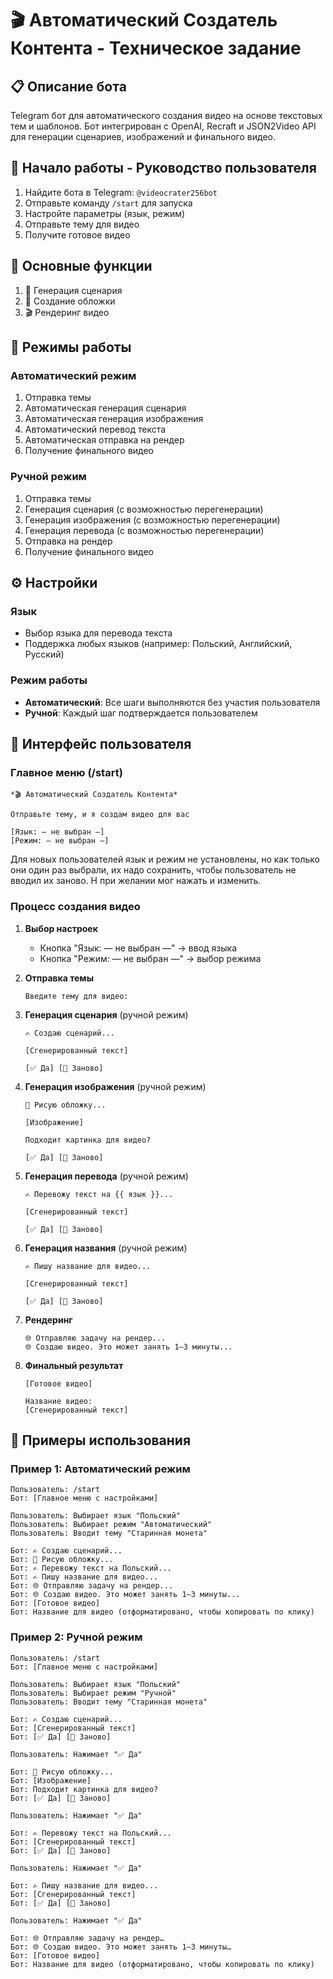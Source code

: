 # 🎬 Автоматический Создатель Контента - Техническое задание

## 📋 Описание бота

Telegram бот для автоматического создания видео на основе текстовых тем и шаблонов. Бот интегрирован с OpenAI, Recraft и JSON2Video API для генерации сценариев, изображений и финального видео.

## 🚀 Начало работы - Руководство пользователя

1. Найдите бота в Telegram: `@videocrater256bot`
2. Отправьте команду `/start` для запуска
3. Настройте параметры (язык, режим)
4. Отправьте тему для видео
5. Получите готовое видео

## 🎯 Основные функции

1. 📝 Генерация сценария
2. 🎨 Создание обложки
3. 🎬 Рендеринг видео


## 🔄 Режимы работы

### Автоматический режим
1. Отправка темы
2. Автоматическая генерация сценария
3. Автоматическая генерация изображения
4. Автоматический перевод текста
5. Автоматическая отправка на рендер
6. Получение финального видео

### Ручной режим
1. Отправка темы
2. Генерация сценария (с возможностью перегенерации)
3. Генерация изображения (с возможностью перегенерации)
4. Генерация перевода (с возможностью перегенерации)
5. Отправка на рендер
6. Получение финального видео

## ⚙️ Настройки

### Язык
- Выбор языка для перевода текста
- Поддержка любых языков (например: Польский, Английский, Русский)

### Режим работы
- **Автоматический**: Все шаги выполняются без участия пользователя
- **Ручной**: Каждый шаг подтверждается пользователем

## 📱 Интерфейс пользователя

### Главное меню (/start)
```
*🎬 Автоматический Создатель Контента*

Отправьте тему, и я создам видео для вас

[Язык: — не выбран —] 
[Режим: — не выбран —]
```

Для новых пользователей язык и режим не установлены, но как только они один раз выбрали, их надо сохранить, чтобы пользователь не вводил их заново. Н при желании мог нажать и изменить.

### Процесс создания видео

1. **Выбор настроек**
   - Кнопка "Язык: — не выбран —" → ввод языка
   - Кнопка "Режим: — не выбран —" → выбор режима

2. **Отправка темы**
   ```
   Введите тему для видео:
   ```

3. **Генерация сценария** (ручной режим)
   ```
   ✍️ Создаю сценарий...
   
   [Сгенерированный текст]
   
   [✅ Да] [🔁 Заново]
   ```

4. **Генерация изображения** (ручной режим)
   ```
   🎨 Рисую обложку...
   
   [Изображение]
   
   Подходит картинка для видео?
   
   [✅ Да] [🔁 Заново]
   ```

5. **Генерация перевода** (ручной режим)
   ```
   ✍️ Перевожу текст на {{ язык }}...
   
   [Сгенерированный текст]
   
   [✅ Да] [🔁 Заново]
   ```

6. **Генерация названия** (ручной режим)
   ```
   ✍️ Пишу название для видео...
   
   [Сгенерированный текст]
   
   [✅ Да] [🔁 Заново]
   ```

7. **Рендеринг**
   ```
   🌐 Отправляю задачу на рендер...
   🌐 Создаю видео. Это может занять 1–3 минуты...
   ```

8. **Финальный результат**
   ```
   [Готовое видео]

   Название видео:
   [Сгенерированный текст]
   ```

## 🎯 Примеры использования

### Пример 1: Автоматический режим
```
Пользователь: /start
Бот: [Главное меню с настройками]

Пользователь: Выбирает язык "Польский"  
Пользователь: Выбирает режим "Автоматический"
Пользователь: Вводит тему "Старинная монета"

Бот: ✍️ Создаю сценарий...
Бот: 🎨 Рисую обложку...
Бот: ✍️ Перевожу текст на Польский...
Бот: ✍️ Пишу название для видео...
Бот: 🌐 Отправляю задачу на рендер...
Бот: 🌐 Создаю видео. Это может занять 1–3 минуты...
Бот: [Готовое видео]
Бот: Название для видео (отформатировано, чтобы копировать по клику)
```

### Пример 2: Ручной режим
```
Пользователь: /start
Бот: [Главное меню с настройками]

Пользователь: Выбирает язык "Польский"
Пользователь: Выбирает режим "Ручной"
Пользователь: Вводит тему "Старинная монета"

Бот: ✍️ Создаю сценарий...
Бот: [Сгенерированный текст]
Бот: [✅ Да] [🔁 Заново]

Пользователь: Нажимает "✅ Да"

Бот: 🎨 Рисую обложку...
Бот: [Изображение]
Бот: Подходит картинка для видео?
Бот: [✅ Да] [🔁 Заново]

Пользователь: Нажимает "✅ Да"

Бот: ✍️ Перевожу текст на Польский...
Бот: [Сгенерированный текст]
Бот: [✅ Да] [🔁 Заново]

Пользователь: Нажимает "✅ Да"

Бот: ✍️ Пишу название для видео...
Бот: [Сгенерированный текст]
Бот: [✅ Да] [🔁 Заново]

Пользователь: Нажимает "✅ Да"

Бот: 🌐 Отправляю задачу на рендер…
Бот: 🌐 Создаю видео. Это может занять 1–3 минуты…
Бот: [Готовое видео]
Бот: Название для видео (отформатировано, чтобы копировать по клику)
```